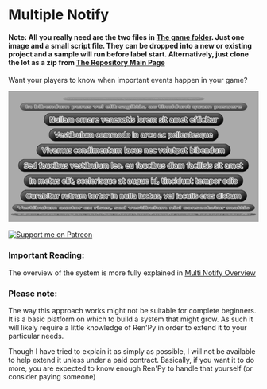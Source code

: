 # Multiple Notify

#### Note: All you really need are the two files in [The game folder](game). Just one image and a small script file. They can be dropped into a new or existing project and a sample will run before label start. Alternatively, just clone the lot as a zip from [The Repository Main Page](https://github.com/RenpyRemix/multi-notify)

Want your players to know when important events happen in your game?

![Image of Multiple Notify](explain_images/multi_notify.png?raw=true "Sample")

[![Support me on Patreon](https://c5.patreon.com/external/logo/become_a_patron_button.png)](https://www.patreon.com/bePatron?u=19978585)


### Important Reading:

The overview of the system is more fully explained in [Multi Notify Overview](explain_overview.md)

### Please note:

The way this approach works might not be suitable for complete beginners. It is a basic platform on which to build a system that might grow. As such it will likely require a little knowledge of Ren'Py in order to extend it to your particular needs. 

Though I have tried to explain it as simply as possible, I will not be available to help extend it unless under a paid contract.
Basically, if you want it to do more, you are expected to know enough Ren'Py to handle that yourself (or consider paying someone)
